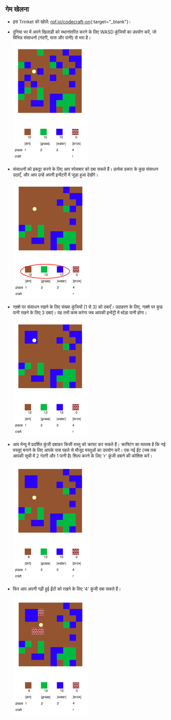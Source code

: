 ## गेम खेलना

+ इस Trinket को खोलें: [rpf.io/codecraft-on](http://rpf.io/codecraft-on){:target="_blank"}।

+ दुनिया भर में अपने खिलाड़ी को स्थानांतरित करने के लिए WASD कुंजियों का उपयोग करें, जो विभिन्न संसाधनों (गंदगी, घास और पानी) से भरा है।
    
    ![स्क्रीनशॉट](images/craft-move.png)

+ संसाधनों को इकट्ठा करने के लिए आप स्पेसबार को दबा सकते हैं। प्रत्येक प्रकार के कुछ संसाधन उठाएँ, और आप उन्हें अपनी इन्वेंटरी में जुड़ा हुआ देखेंगे।
    
    ![स्क्रीनशॉट](images/craft-pickup.png)

+ नक़्शे पर संसाधन रखने के लिए संख्या कुंजियों (1 से 3) को दबाएँ। उदाहरण के लिए, नक़्शे पर कुछ पानी रखने के लिए 3 दबाएं। यह तभी काम करेगा जब आपकी इन्वेंट्री में थोड़ा पानी होगा।
    
    ![स्क्रीनशॉट](images/craft-place-water.png)

+ आप मेन्यू में प्रदर्शित कुंजी दबाकर किसी वस्तु को क्राफ्ट कर सकते हैं। क्राफ्टिंग का मतलब है कि नई वस्तुएं बनाने के लिए आपके पास पहले से मौजूद वस्तुओं का उपयोग करें। एक नई ईंट (जब तक आपकी सूची में 2 गंदगी और 1 पानी है) शिल्प करने के लिए 'r' कुंजी दबाने की कोशिश करें।
    
    ![स्क्रीनशॉट](images/craft-craft-brick.png)

+ फिर आप अपनी गढ़ी हुई ईंटों को रखने के लिए '4' कुंजी दबा सकते हैं।
    
    ![स्क्रीनशॉट](images/craft-place-brick.png)
